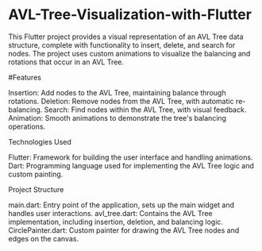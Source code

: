 # AVL-Tree-Visualization-with-Flutter
This Flutter project provides a visual representation of an AVL Tree data structure, complete with functionality to insert, delete, and search for nodes. The project uses custom animations to visualize the balancing and rotations that occur in an AVL Tree.

#Features

Insertion: Add nodes to the AVL Tree, maintaining balance through rotations.
Deletion: Remove nodes from the AVL Tree, with automatic re-balancing.
Search: Find nodes within the AVL Tree, with visual feedback.
Animation: Smooth animations to demonstrate the tree's balancing operations.

Technologies Used

Flutter: Framework for building the user interface and handling animations.
Dart: Programming language used for implementing the AVL Tree logic and custom painting.

Project Structure

main.dart: Entry point of the application, sets up the main widget and handles user interactions.
avl_tree.dart: Contains the AVL Tree implementation, including insertion, deletion, and balancing logic.
CirclePainter.dart: Custom painter for drawing the AVL Tree nodes and edges on the canvas.
